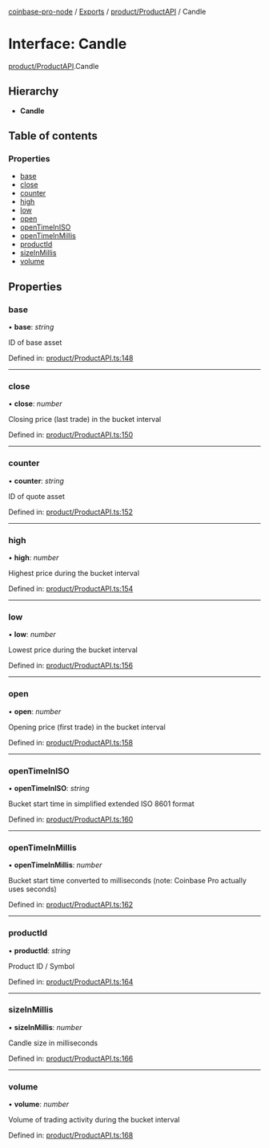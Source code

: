 [coinbase-pro-node](../README.md) / [Exports](../modules.md) / [product/ProductAPI](../modules/product_productapi.md) / Candle

# Interface: Candle

[product/ProductAPI](../modules/product_productapi.md).Candle

## Hierarchy

- **Candle**

## Table of contents

### Properties

- [base](product_productapi.candle.md#base)
- [close](product_productapi.candle.md#close)
- [counter](product_productapi.candle.md#counter)
- [high](product_productapi.candle.md#high)
- [low](product_productapi.candle.md#low)
- [open](product_productapi.candle.md#open)
- [openTimeInISO](product_productapi.candle.md#opentimeiniso)
- [openTimeInMillis](product_productapi.candle.md#opentimeinmillis)
- [productId](product_productapi.candle.md#productid)
- [sizeInMillis](product_productapi.candle.md#sizeinmillis)
- [volume](product_productapi.candle.md#volume)

## Properties

### base

• **base**: _string_

ID of base asset

Defined in: [product/ProductAPI.ts:148](https://github.com/bennycode/coinbase-pro-node/blob/a4b1aac/src/product/ProductAPI.ts#L148)

---

### close

• **close**: _number_

Closing price (last trade) in the bucket interval

Defined in: [product/ProductAPI.ts:150](https://github.com/bennycode/coinbase-pro-node/blob/a4b1aac/src/product/ProductAPI.ts#L150)

---

### counter

• **counter**: _string_

ID of quote asset

Defined in: [product/ProductAPI.ts:152](https://github.com/bennycode/coinbase-pro-node/blob/a4b1aac/src/product/ProductAPI.ts#L152)

---

### high

• **high**: _number_

Highest price during the bucket interval

Defined in: [product/ProductAPI.ts:154](https://github.com/bennycode/coinbase-pro-node/blob/a4b1aac/src/product/ProductAPI.ts#L154)

---

### low

• **low**: _number_

Lowest price during the bucket interval

Defined in: [product/ProductAPI.ts:156](https://github.com/bennycode/coinbase-pro-node/blob/a4b1aac/src/product/ProductAPI.ts#L156)

---

### open

• **open**: _number_

Opening price (first trade) in the bucket interval

Defined in: [product/ProductAPI.ts:158](https://github.com/bennycode/coinbase-pro-node/blob/a4b1aac/src/product/ProductAPI.ts#L158)

---

### openTimeInISO

• **openTimeInISO**: _string_

Bucket start time in simplified extended ISO 8601 format

Defined in: [product/ProductAPI.ts:160](https://github.com/bennycode/coinbase-pro-node/blob/a4b1aac/src/product/ProductAPI.ts#L160)

---

### openTimeInMillis

• **openTimeInMillis**: _number_

Bucket start time converted to milliseconds (note: Coinbase Pro actually uses seconds)

Defined in: [product/ProductAPI.ts:162](https://github.com/bennycode/coinbase-pro-node/blob/a4b1aac/src/product/ProductAPI.ts#L162)

---

### productId

• **productId**: _string_

Product ID / Symbol

Defined in: [product/ProductAPI.ts:164](https://github.com/bennycode/coinbase-pro-node/blob/a4b1aac/src/product/ProductAPI.ts#L164)

---

### sizeInMillis

• **sizeInMillis**: _number_

Candle size in milliseconds

Defined in: [product/ProductAPI.ts:166](https://github.com/bennycode/coinbase-pro-node/blob/a4b1aac/src/product/ProductAPI.ts#L166)

---

### volume

• **volume**: _number_

Volume of trading activity during the bucket interval

Defined in: [product/ProductAPI.ts:168](https://github.com/bennycode/coinbase-pro-node/blob/a4b1aac/src/product/ProductAPI.ts#L168)
